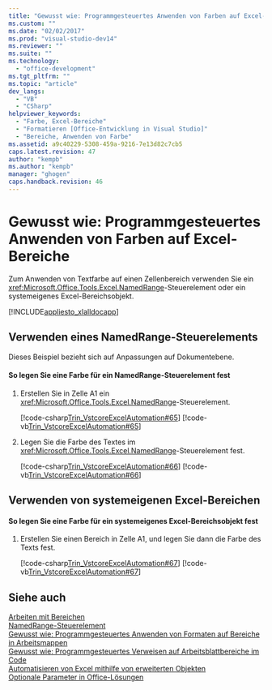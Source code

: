 ```yaml
---
title: "Gewusst wie: Programmgesteuertes Anwenden von Farben auf Excel-Bereiche | Microsoft Docs"
ms.custom: ""
ms.date: "02/02/2017"
ms.prod: "visual-studio-dev14"
ms.reviewer: ""
ms.suite: ""
ms.technology: 
  - "office-development"
ms.tgt_pltfrm: ""
ms.topic: "article"
dev_langs: 
  - "VB"
  - "CSharp"
helpviewer_keywords: 
  - "Farbe, Excel-Bereiche"
  - "Formatieren [Office-Entwicklung in Visual Studio]"
  - "Bereiche, Anwenden von Farbe"
ms.assetid: a9c40229-5308-459a-9216-7e13d82c7cb5
caps.latest.revision: 47
author: "kempb"
ms.author: "kempb"
manager: "ghogen"
caps.handback.revision: 46
---
```

# Gewusst wie: Programmgesteuertes Anwenden von Farben auf Excel-Bereiche
  Zum Anwenden von Textfarbe auf einen Zellenbereich verwenden Sie ein <xref:Microsoft.Office.Tools.Excel.NamedRange>\-Steuerelement oder ein systemeigenes Excel\-Bereichsobjekt.  
  
 [!INCLUDE[appliesto_xlalldocapp](../vsto/includes/appliesto-xlalldocapp-md.md)]  
  
## Verwenden eines NamedRange\-Steuerelements  
 Dieses Beispiel bezieht sich auf Anpassungen auf Dokumentebene.  
  
#### So legen Sie eine Farbe für ein NamedRange\-Steuerelement fest  
  
1.  Erstellen Sie in Zelle A1 ein <xref:Microsoft.Office.Tools.Excel.NamedRange>\-Steuerelement.  
  
     [!code-csharp[Trin_VstcoreExcelAutomation#65](../snippets/csharp/VS_Snippets_OfficeSP/Trin_VstcoreExcelAutomation/CS/Sheet1.cs#65)]
     [!code-vb[Trin_VstcoreExcelAutomation#65](../snippets/visualbasic/VS_Snippets_OfficeSP/Trin_VstcoreExcelAutomation/VB/Sheet1.vb#65)]  
  
2.  Legen Sie die Farbe des Textes im <xref:Microsoft.Office.Tools.Excel.NamedRange>\-Steuerelement fest.  
  
     [!code-csharp[Trin_VstcoreExcelAutomation#66](../snippets/csharp/VS_Snippets_OfficeSP/Trin_VstcoreExcelAutomation/CS/Sheet1.cs#66)]
     [!code-vb[Trin_VstcoreExcelAutomation#66](../snippets/visualbasic/VS_Snippets_OfficeSP/Trin_VstcoreExcelAutomation/VB/Sheet1.vb#66)]  
  
## Verwenden von systemeigenen Excel\-Bereichen  
  
#### So legen Sie eine Farbe für ein systemeigenes Excel\-Bereichsobjekt fest  
  
1.  Erstellen Sie einen Bereich in Zelle A1, und legen Sie dann die Farbe des Texts fest.  
  
     [!code-csharp[Trin_VstcoreExcelAutomation#67](../snippets/csharp/VS_Snippets_OfficeSP/Trin_VstcoreExcelAutomation/CS/Sheet1.cs#67)]
     [!code-vb[Trin_VstcoreExcelAutomation#67](../snippets/visualbasic/VS_Snippets_OfficeSP/Trin_VstcoreExcelAutomation/VB/Sheet1.vb#67)]  
  
## Siehe auch  
 [Arbeiten mit Bereichen](../vsto/working-with-ranges.md)   
 [NamedRange-Steuerelement](../vsto/namedrange-control.md)   
 [Gewusst wie: Programmgesteuertes Anwenden von Formaten auf Bereiche in Arbeitsmappen](../vsto/how-to-programmatically-apply-styles-to-ranges-in-workbooks.md)   
 [Gewusst wie: Programmgesteuertes Verweisen auf Arbeitsblattbereiche im Code](../vsto/how-to-programmatically-refer-to-worksheet-ranges-in-code.md)   
 [Automatisieren von Excel mithilfe von erweiterten Objekten](../vsto/automating-excel-by-using-extended-objects.md)   
 [Optionale Parameter in Office-Lösungen](../vsto/optional-parameters-in-office-solutions.md)  
  
  